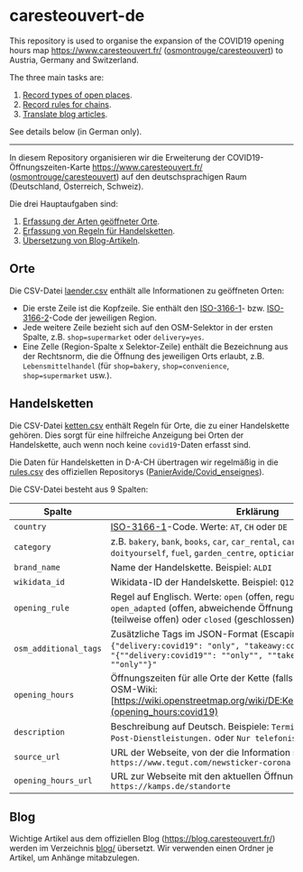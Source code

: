 # caresteouvert-de

This repository is used to organise the expansion of the COVID19 opening hours map https://www.caresteouvert.fr/ ([osmontrouge/caresteouvert](https://github.com/osmontrouge/caresteouvert)) to Austria, Germany and Switzerland.

The three main tasks are:

1. [Record types of open places](#orte).
1. [Record rules for chains](#handelsketten).
1. [Translate blog articles](#blog).

See details below (in German only).

---

In diesem Repository organisieren wir die Erweiterung der COVID19-Öffnungszeiten-Karte https://www.caresteouvert.fr/ ([osmontrouge/caresteouvert](https://github.com/osmontrouge/caresteouvert)) auf den deutschsprachigen Raum (Deutschland, Österreich, Schweiz).

Die drei Hauptaufgaben sind:

1. [Erfassung der Arten geöffneter Orte](#orte).
1. [Erfassung von Regeln für Handelsketten](#handelsketten).
1. [Übersetzung von Blog-Artikeln](#blog).

## Orte

Die CSV-Datei [laender.csv](./laender.csv) enthält alle Informationen zu geöffneten Orten:

* Die erste Zeile ist die Kopfzeile. Sie enthält den [ISO-3166-1](https://de.wikipedia.org/wiki/ISO-3166-1-Kodierliste)- bzw. [ISO-3166-2](https://de.wikipedia.org/wiki/ISO_3166-2)-Code der jeweiligen Region.
* Jede weitere Zeile bezieht sich auf den OSM-Selektor in der ersten Spalte, z.B. `shop=supermarket` oder `delivery=yes`.
* Eine Zelle (Region-Spalte x Selektor-Zeile) enthält die Bezeichnung aus der Rechtsnorm, die die Öffnung des jeweiligen Orts erlaubt, z.B. `Lebensmittelhandel` (für `shop=bakery`, `shop=convenience`, `shop=supermarket` usw.).

## Handelsketten

Die CSV-Datei [ketten.csv](./ketten.csv) enthält Regeln für Orte, die zu einer Handelskette gehören. Dies sorgt für eine hilfreiche Anzeigung bei Orten der Handelskette, auch wenn noch keine `covid19`-Daten erfasst sind.

Die Daten für Handelsketten in D-A-CH übertragen wir regelmäßig in die [rules.csv](https://github.com/PanierAvide/Covid_enseignes/blob/master/rules.csv) des offiziellen Repositorys ([PanierAvide/Covid_enseignes](https://github.com/PanierAvide/Covid_enseignes/)).

Die CSV-Datei besteht aus 9 Spalten:

| Spalte | Erklärung |
|--------|-----------|
| `country` | [ISO-3166-1](https://de.wikipedia.org/wiki/ISO-3166-1-Kodierliste)-Code. Werte: `AT`, `CH` oder `DE` |
| `category` | z.B. `bakery`, `bank`, `books`, `car`, `car_rental`, `car_repair`, `chemist`, `doityourself`, `fuel`, `garden_centre`, `optician`, `stationery`, `supermarket` |
| `brand_name` | Name der Handelskette. Beispiel: `ALDI` |
| `wikidata_id` | Wikidata-ID der Handelskette. Beispiel: `Q125054` für [ALDI](https://www.wikidata.org/wiki/Q125054)
| `opening_rule` | Regel auf Englisch. Werte: `open` (offen, reguläre Öffnungszeiten), `open_adapted` (offen, abweichende Öffnungszeiten), `partial` (teilweise offen) oder `closed` (geschlossen) |
| `osm_additional_tags` | Zusätzliche Tags im JSON-Format (Escaping beachten!). Beispiel: `{"delivery:covid19": "only", "takeawy:covid19": "only"}` wird zu `"{""delivery:covid19"": ""only"", ""takeaway:covid19"": ""only""}"`
| `opening_hours` | Öffnungszeiten für alle Orte der Kette (falls zutreffend). Format siehe OSM-Wiki: [https://wiki.openstreetmap.org/wiki/DE:Key:opening_hours:covid19](opening_hours:covid19) |
| `description` | Beschreibung auf Deutsch. Beispiele: `Termin erforderlich.`, `Nur Post-Dienstleistungen.` oder `Nur telefonisch.` |
| `source_url` | URL der Webseite, von der die Information stammt. Beispiel: `https://www.tegut.com/newsticker-corona` |
| `opening_hours_url` | URL zur Webseite mit den aktuellen Öffnungszeiten. Beispiel: ` 	https://kamps.de/standorte` |

## Blog

Wichtige Artikel aus dem offiziellen Blog (https://blog.caresteouvert.fr/) werden im Verzeichnis [blog/](./blog) übersetzt. Wir verwenden einen Ordner je Artikel, um Anhänge mitabzulegen.
